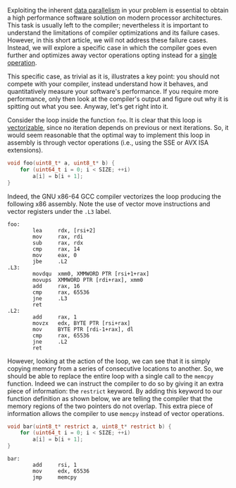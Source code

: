 Exploiting the inherent <u>data parallelism</u> in your problem is essential to obtain a high performance software solution on modern processor architectures. This task is usually left to the compiler; nevertheless it is important to understand the limitations of compiler optimizations and its failure cases. However, in this short article, we will not address these failure cases. Instead, we will explore a specific case in which the compiler goes even further and optimizes away vector operations opting instead for a <u>single operation</u>.

This specific case, as trivial as it is, illustrates a key point: you should not compete with your compiler, instead understand how it behaves, and quantitatively measure your software's performance. If you require more performance, only then look at the compiler's output and figure out why it is spitting out what you see. Anyway, let's get right into it.

Consider the loop inside the function `foo`. It is clear that this loop is <u>vectorizable</u>, since no iteration depends on previous or next iterations. So, it would seem reasonable that the optimal way to implement this loop in assembly is through vector operations (i.e., using the SSE or AVX ISA extensions).

```c
void foo(uint8_t* a, uint8_t* b) {
	for (uint64_t i = 0; i < SIZE; ++i)
    	a[i] = b[i + 1];
}
```

Indeed, the GNU x86-64 GCC compiler vectorizes the loop producing the following x86 assembly. Note the use of vector move instructions and vector registers under the `.L3` label.

```assembly
foo:
        lea     rdx, [rsi+2]
        mov     rax, rdi
        sub     rax, rdx
        cmp     rax, 14
        mov     eax, 0
        jbe     .L2
.L3:
        movdqu  xmm0, XMMWORD PTR [rsi+1+rax]
        movups  XMMWORD PTR [rdi+rax], xmm0
        add     rax, 16
        cmp     rax, 65536
        jne     .L3
        ret
.L2:
        add     rax, 1
        movzx   edx, BYTE PTR [rsi+rax]
        mov     BYTE PTR [rdi-1+rax], dl
        cmp     rax, 65536
        jne     .L2
        ret
```

However, looking at the action of the loop, we can see that it is simply copying memory from a series of consecutive locations to another. So, we should be able to replace the entire loop with a single call to the `memcpy` function. Indeed we can instruct the compiler to do so by giving it an extra piece of information: the `restrict` keyword. By adding this keyword to our function definition as shown below, we are telling the compiler that the memory regions of the two pointers do not overlap. This extra piece of information allows the compiler to use `memcpy` instead of vector operations.

```c
void bar(uint8_t* restrict a, uint8_t* restrict b) {
	for (uint64_t i = 0; i < SIZE; ++i)
    	a[i] = b[i + 1];
}
```

```assembly
bar:
        add     rsi, 1
        mov     edx, 65536
        jmp     memcpy
```


















